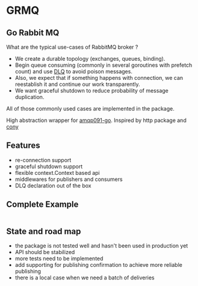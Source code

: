 # GRMQ
## Go Rabbit MQ
What are the typical use-cases of RabbitMQ broker ?
* We create a durable topology (exchanges, queues, binding).
* Begin queue consuming (commonly in several goroutines with prefetch count) and use [DLQ](https://www.rabbitmq.com/dlx.html) to avoid poison messages.
* Also, we expect that if something happens with connection, we can reestablish it and continue our work transparently.
* We want graceful shutdown to reduce probability of message duplication.

All of those commonly used cases are implemented in the package.

High abstraction wrapper for [amqp091-go](https://github.com/rabbitmq/amqp091-go). Inspired by http package and [cony](https://github.com/assembla/cony)

## Features
* re-connection support
* graceful shutdown support
* flexible context.Context based api
* middlewares for publishers and consumers
* DLQ declaration out of the box

## Complete Example
```go

```

## State and road map
* the package is not tested well and hasn't been used in production yet
* API should be stabilized
* more tests need to be implemented
* add supporting for publishing confirmation to achieve more reliable publishing
* there is a local case when we need a batch of deliveries
